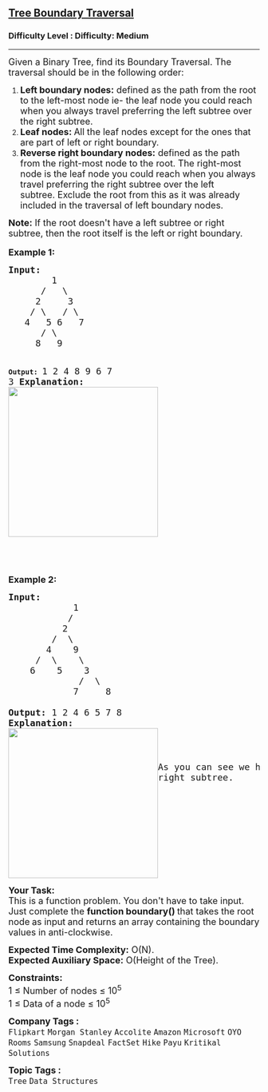 <h2><a href="https://www.geeksforgeeks.org/problems/boundary-traversal-of-binary-tree/1?page=1&sprint=6953b4d1fce7211810a91af47ee09295&sortBy=submissions">Tree Boundary Traversal</a></h2><h3>Difficulty Level : Difficulty: Medium</h3><hr><div class="problems_problem_content__Xm_eO"><p><span style="font-size: 18px;">Given a Binary Tree, find its Boundary Traversal. The traversal should be in the following order:&nbsp;</span></p>
<ol>
<li><span style="font-size: 18px;"><strong>Left boundary nodes:</strong>&nbsp;defined as the path from the root to the left-most node&nbsp;</span><span style="font-size: 18px;">ie- the&nbsp;leaf node you could reach when you always travel preferring&nbsp;the left subtree over the&nbsp;right subtree.&nbsp;</span></li>
<li><span style="font-size: 18px;"><strong>Leaf nodes:&nbsp;</strong>All the leaf nodes except for the ones that are part of left or right boundary.</span></li>
<li><span style="font-size: 18px;"><strong>Reverse right boundary nodes:</strong>&nbsp;defined as the path from&nbsp;the right-most node to the&nbsp;root. The&nbsp;right-most node is&nbsp;the&nbsp;leaf node you could reach when you always travel preferring&nbsp;the right subtree over the&nbsp;left subtree.&nbsp;Exclude the root from this as it was already included in the traversal of left boundary nodes.</span></li>
</ol>
<p><span style="font-size: 18px;"><strong>Note:</strong> If the root doesn't have a left subtree or right subtree, then the root itself is the left&nbsp;or right boundary.&nbsp;</span><br><br><strong><span style="font-size: 18px;">Example 1:</span></strong></p>
<pre><strong><span style="font-size: 18px;">Input:
        </span></strong><span style="font-size: 18px;">1 
&nbsp;     /   \
&nbsp;    2     3</span><strong><span style="font-size: 18px;">&nbsp; 
&nbsp;   </span></strong><span style="font-size: 18px;">/ \   / \ 
&nbsp;  4   5 6   7
&nbsp;     / \
&nbsp;    8   9</span><strong><span style="font-size: 18px;">
   
Output: </span></strong><span style="font-size: 18px;">1 2 4 8 9 6 7 3</span><strong><span style="font-size: 18px;">
Explanation:
</span></strong><span style="font-size: 18px;"><strong><img style="height: 300px; width: 300px;" src="https://media.geeksforgeeks.org/wp-content/uploads/20211103204119/graph4-300x300.png" alt=""></strong></span>

</pre>
<p>&nbsp;</p>
<p><strong><span style="font-size: 18px;">Example 2:</span></strong></p>
<pre><strong><span style="font-size: 18px;">Input:</span></strong>
<span style="font-size: 18px;">            1
           /
          2
        /  \
       4    9
     /  \    \
    6    5    3
             /  \
            7     8
</span><strong><span style="font-size: 18px;">
Output: </span></strong><span style="font-size: 18px;">1 2 4 6 5 7 8
<strong>Explanation:
</strong><a href="https://contribute.geeksforgeeks.org/wp-content/uploads/boundary.png"><img style="float: left; height: 300px; width: 300px;" src="https://media.geeksforgeeks.org/wp-content/uploads/20211103204646/graph1-300x300.png" alt=""></a>
</span>













<span style="font-size: 18px;">As you can see we have not taken the right subtree. </span></pre>
<p><strong><span style="font-size: 18px;">Y</span></strong><strong><span style="font-size: 18px;">our Task:</span></strong><br><span style="font-size: 18px;">This is a function problem. You don't have to take input. Just complete the <strong>function boundary()&nbsp;</strong>that takes the root node<strong>&nbsp;</strong>as input<strong>&nbsp;</strong>and returns an array containing&nbsp;the boundary values in anti-clockwise.</span></p>
<p><span style="font-size: 18px;"><strong>Expected Time Complexity:</strong> O(N).&nbsp;<br><strong>Expected Auxiliary Space:</strong> O(Height of the Tree).</span></p>
<p><span style="font-size: 18px;"><strong>Constraints:</strong></span><br><span style="font-size: 18px;">1 ≤ Number of nodes ≤ 10<sup>5</sup></span><br><span style="font-size: 18px;">1 ≤ Data of a node ≤ 10<sup>5</sup></span></p></div><p><span style=font-size:18px><strong>Company Tags : </strong><br><code>Flipkart</code>&nbsp;<code>Morgan Stanley</code>&nbsp;<code>Accolite</code>&nbsp;<code>Amazon</code>&nbsp;<code>Microsoft</code>&nbsp;<code>OYO Rooms</code>&nbsp;<code>Samsung</code>&nbsp;<code>Snapdeal</code>&nbsp;<code>FactSet</code>&nbsp;<code>Hike</code>&nbsp;<code>Payu</code>&nbsp;<code>Kritikal Solutions</code>&nbsp;<br><p><span style=font-size:18px><strong>Topic Tags : </strong><br><code>Tree</code>&nbsp;<code>Data Structures</code>&nbsp;